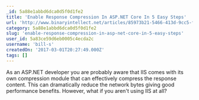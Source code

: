 ```yaml
---
_id: 5a88e1abbd6dca0d5f0d1fe2
title: 'Enable Response Compression In ASP.NET Core In 5 Easy Steps'
url: 'http://www.binaryintellect.net/articles/85973b21-5466-413d-9cc5-f44c63686859.aspx'
category: 5a88e1abbd6dca0d5f0d1fe2
slug: 'enable-response-compression-in-asp-net-core-in-5-easy-steps'
user_id: 5a83ce59d6eb0005c4ecda2c
username: 'bill-s'
createdOn: '2017-03-01T20:27:49.000Z'
tags: []
---
```


As an ASP.NET developer you are probably aware that IIS comes with its own compression module that can effectively compress the response content. This can dramatically reduce the network bytes giving good performance benefits. However, what if you aren't using IIS at all? 
